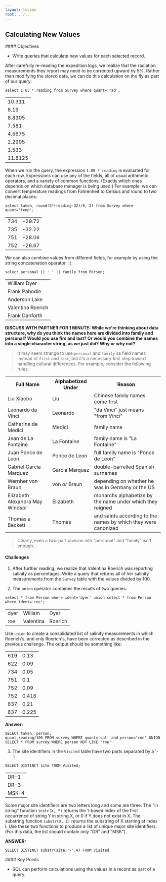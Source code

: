 ```yaml
---
layout: lesson
root: ../..
---
```


## Calculating New Values


<div class="objectives" markdown="1">
#### Objectives

*   Write queries that calculate new values for each selected record.
</div>


After carefully re-reading the expedition logs,
we realize that the radiation measurements they report
may need to be corrected upward by 5%.
Rather than modifying the stored data,
we can do this calculation on the fly
as part of our query:



<pre class="in"><code>select 1.05 * reading from Survey where quant=&#39;rad&#39;;</code></pre>

<div class="out"><table>
<tr><td>10.311</td></tr>
<tr><td>8.19</td></tr>
<tr><td>8.8305</td></tr>
<tr><td>7.581</td></tr>
<tr><td>4.5675</td></tr>
<tr><td>2.2995</td></tr>
<tr><td>1.533</td></tr>
<tr><td>11.8125</td></tr>
</table></div>


When we run the query,
the expression `1.05 * reading` is evaluated for each row.
Expressions can use any of the fields,
all of usual arithmetic operators,
and a variety of common functions.
(Exactly which ones depends on which database manager is being used.)
For example,
we can convert temperature readings from Fahrenheit to Celsius
and round to two decimal places:


<pre class="in"><code>select taken, round(5*(reading-32)/9, 2) from Survey where quant=&#39;temp&#39;;</code></pre>

<div class="out"><table>
<tr><td>734</td><td>-29.72</td></tr>
<tr><td>735</td><td>-32.22</td></tr>
<tr><td>751</td><td>-28.06</td></tr>
<tr><td>752</td><td>-26.67</td></tr>
</table></div>


We can also combine values from different fields,
for example by using the string concatenation operator `||`:


<pre class="in"><code>select personal || &#39; &#39; || family from Person;</code></pre>

<div class="out"><table>
<tr><td>William Dyer</td></tr>
<tr><td>Frank Pabodie</td></tr>
<tr><td>Anderson Lake</td></tr>
<tr><td>Valentina Roerich</td></tr>
<tr><td>Frank Danforth</td></tr>
</table></div>

**DISCUSS WITH PARTNER FOR 1 MINUTE: While we're thinking about data structure, why do you think the names here are divided into family and personal? Would you use firs and last? Or would you combine the names into a single character string, as we just did? Why or why not?**

> It may seem strange to use `personal` and `family` as field names
> instead of `first` and `last`,
> but it's a necessary first step toward handling cultural differences.
> For example,
> consider the following rules:

<table>
  <tr> <th>Full Name</th> <th>Alphabetized Under</th> <th>Reason</th> </tr>
  <tr> <td>Liu Xiaobo</td> <td>Liu</td> <td>Chinese family names come first</td> </tr>
  <tr> <td> Leonardo da Vinci</td> <td>Leonardo</td> <td>"da Vinci" just means "from Vinci"</td> </tr>
  <tr> <td> Catherine de Medici</td> <td>Medici</td> <td>family name</td> </tr>
  <tr> <td> Jean de La Fontaine</td> <td>La Fontaine</td> <td>family name is "La Fontaine"</td> </tr>
  <tr> <td> Juan Ponce de Leon</td> <td>Ponce de Leon</td> <td>full family name is "Ponce de Leon"</td> </tr>
  <tr> <td> Gabriel Garcia Marquez</td> <td>Garcia Marquez</td> <td>double-barrelled Spanish surnames</td> </tr>
  <tr> <td> Wernher von Braun</td> <td>von <em>or</em> Braun</td> <td>depending on whether he was in Germany or the US</td> </tr>
  <tr> <td> Elizabeth Alexandra May Windsor</td> <td>Elizabeth</td> <td>monarchs alphabetize by the name under which they reigned</td> </tr>
  <tr> <td> Thomas a Beckett</td> <td>Thomas</td> <td>and saints according to the names by which they were canonized</td> </tr>
</table>

> Clearly,
> even a two-part division into "personal" and "family"
> isn't enough...


#### Challenges

1.  After further reading,
    we realize that Valentina Roerich
    was reporting salinity as percentages.
    Write a query that returns all of her salinity measurements
    from the `Survey` table
    with the values divided by 100.

2.  The `union` operator combines the results of two queries:


<pre class="in"><code>select * from Person where ident=&#39;dyer&#39; union select * from Person where ident=&#39;roe&#39;;</code></pre>

<div class="out"><table>
<tr><td>dyer</td><td>William</td><td>Dyer</td></tr>
<tr><td>roe</td><td>Valentina</td><td>Roerich</td></tr>
</table></div>


Use `union` to create a consolidated list of salinity measurements
in which Roerich's, and only Roerich's,
have been corrected as described in the previous challenge.
The output should be something like:

<table>
  <tr> <td>619</td> <td>0.13</td> </tr>
  <tr> <td>622</td> <td>0.09</td> </tr>
  <tr> <td>734</td> <td>0.05</td> </tr>
  <tr> <td>751</td> <td>0.1</td> </tr>
  <tr> <td>752</td> <td>0.09</td> </tr>
  <tr> <td>752</td> <td>0.416</td> </tr>
  <tr> <td>837</td> <td>0.21</td> </tr>
  <tr> <td>837</td> <td>0.225</td> </tr>
</table>

**Answer:** <pre class="in"><code>SELECT taken, person, quant,reading/100 FROM survey WHERE quant='sal' and person='roe' UNION SELECT * FROM survey WHERE person NOT LIKE 'roe'</code></pre>

3.  The site identifiers in the `Visited` table have two parts
    separated by a '-':


<pre class="in"><code>SELECT DISTINCT site FROM Visited;</code></pre>

<div class="out"><table>
<tr><td>DR-1</td></tr>
<tr><td>DR-3</td></tr>
<tr><td>MSK-4</td></tr>
</table></div>


Some major site identifiers are two letters long and some are three.
The "in string" function `instr(X, Y)`
returns the 1-based index of the first occurrence of string Y in string X,
or 0 if Y does not exist in X.
The substring function `substr(X, I)`
returns the substring of X starting at index I.
Use these two functions to produce a list of unique major site identifiers.
(For this data,
the list should contain only "DR" and "MSK").

**ANSWER:** 
<pre class="in"><code>SELECT DISTINCT substr(site,'-',4) FROM visited</code></pre>


<div class="keypoints" markdown="1">
#### Key Points

*   SQL can perform calculations using the values in a record as part of a query.
</div>
